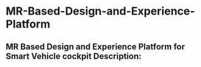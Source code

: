 # MR-Based-Design-and-Experience-Platform
MR Based Design and Experience Platform for Smart Vehicle cockpit
Description:
----

